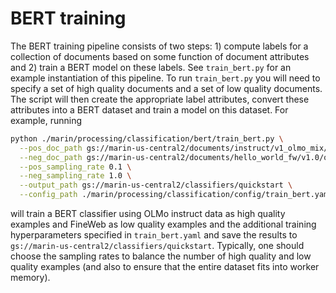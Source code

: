 # BERT training

The BERT training pipeline consists of two steps: 1) compute labels for a collection of documents based on
some function of document attributes and 2) train a BERT model on these labels. See `train_bert.py` for an example
instantiation of this pipeline. To run `train_bert.py` you will need to specify a set of high quality documents
and a set of low quality documents. The script will then create the appropriate label attributes, convert these attributes into a BERT dataset and train a model on this dataset. For example, running

```bash
python ./marin/processing/classification/bert/train_bert.py \
  --pos_doc_path gs://marin-us-central2/documents/instruct/v1_olmo_mix/text \
  --neg_doc_path gs://marin-us-central2/documents/hello_world_fw/v1.0/quickstart \
  --pos_sampling_rate 0.1 \
  --neg_sampling_rate 1.0 \
  --output_path gs://marin-us-central2/classifiers/quickstart \
  --config_path ./marin/processing/classification/config/train_bert.yaml
```
will train a BERT classifier using OLMo instruct data as high quality examples and FineWeb as low quality examples and
the additional training hyperparameters specified in `train_bert.yaml`
and save the results to `gs://marin-us-central2/classifiers/quickstart`.
Typically, one should choose the sampling rates to balance the number of high quality and low quality examples (and also
to ensure that the entire dataset fits into worker memory).

